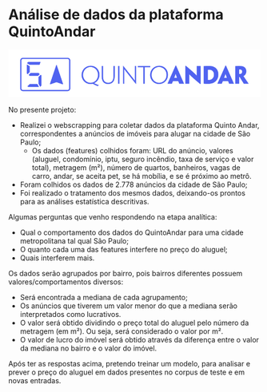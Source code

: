 # Análise de dados da plataforma QuintoAndar

<img src="logo_quinto_andar.png" alt="quinto andar" width="800"/>

No presente projeto:
- Realizei o webscrapping para coletar dados da plataforma Quinto Andar, correspondentes a anúncios de imóveis para alugar na cidade de São Paulo;
  - Os dados (features) colhidos foram: URL do anúncio, valores (aluguel, condomínio, iptu, seguro incêndio, taxa de serviço e valor total), metragem (m²), número de quartos, banheiros, vagas de carro, andar, se aceita pet, se há mobília, e se é próximo ao metrô.
- Foram colhidos os dados de 2.778 anúncios da cidade de São Paulo;
- Foi realizado o tratamento dos mesmos dados, deixando-os prontos para as análises estatística descritivas. 

Algumas perguntas que venho respondendo na etapa analítica:
- Qual o comportamento dos dados do QuintoAndar para uma cidade metropolitana tal qual São Paulo;
- O quanto cada uma das features interfere no preço do aluguel;
- Quais interferem mais.

Os dados serão agrupados por bairro, pois bairros diferentes possuem valores/comportamentos diversos:
- Será encontrada a mediana de cada agrupamento;
- Os anúncios que tiverem um valor menor do que a mediana serão interpretados como lucrativos. 
- O valor será obtido dividindo o preço total do aluguel pelo número da metragem (em m²). Ou seja, será considerado o valor por m².
- O valor de lucro do imóvel será obtido através da diferença entre o valor da mediana no bairro e o valor do imóvel.

Após ter as respostas acima, pretendo treinar um modelo, para analisar e prever o preço do aluguel em dados presentes no corpus de teste e em novas entradas.
